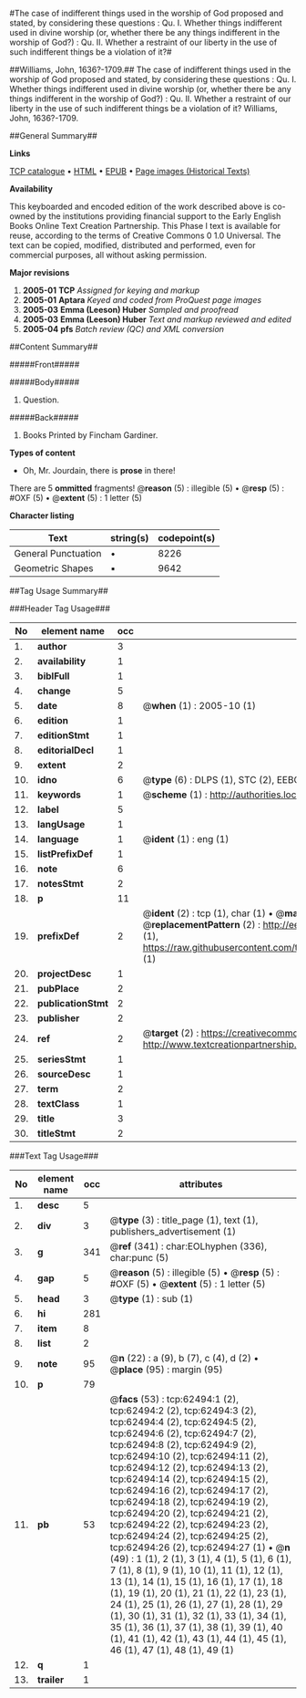 #The case of indifferent things used in the worship of God proposed and stated, by considering these questions : Qu. I. Whether things indifferent used in divine worship (or, whether there be any things indifferent in the worship of God?) :  Qu. II. Whether a restraint of our liberty in the use of such indifferent things be a violation of it?#

##Williams, John, 1636?-1709.##
The case of indifferent things used in the worship of God proposed and stated, by considering these questions : Qu. I. Whether things indifferent used in divine worship (or, whether there be any things indifferent in the worship of God?) :  Qu. II. Whether a restraint of our liberty in the use of such indifferent things be a violation of it?
Williams, John, 1636?-1709.

##General Summary##

**Links**

[TCP catalogue](http://www.ota.ox.ac.uk/tcp/)  • 
[HTML](http://tei.it.ox.ac.uk/tcp/Texts-HTML/free/A66/A66381.html)  • 
[EPUB](http://tei.it.ox.ac.uk/tcp/Texts-EPUB/free/A66/A66381.epub) • 
[Page images (Historical Texts)](https://data.historicaltexts.jisc.ac.uk/view?pubId=eebo-12495196e&pageId=eebo-12495196e-62494-1)

**Availability**

This keyboarded and encoded edition of the
	       work described above is co-owned by the institutions
	       providing financial support to the Early English Books
	       Online Text Creation Partnership. This Phase I text is
	       available for reuse, according to the terms of Creative
	       Commons 0 1.0 Universal. The text can be copied,
	       modified, distributed and performed, even for
	       commercial purposes, all without asking permission.

**Major revisions**

1. __2005-01__ __TCP__ *Assigned for keying and markup*
1. __2005-01__ __Aptara__ *Keyed and coded from ProQuest page images*
1. __2005-03__ __Emma (Leeson) Huber__ *Sampled and proofread*
1. __2005-03__ __Emma (Leeson) Huber__ *Text and markup reviewed and edited*
1. __2005-04__ __pfs__ *Batch review (QC) and XML conversion*

##Content Summary##

#####Front#####

#####Body#####

1. Question.

#####Back#####

1. Books Printed by Fincham Gardiner.

**Types of content**

  * Oh, Mr. Jourdain, there is **prose** in there!

There are 5 **ommitted** fragments! 
 @__reason__ (5) : illegible (5)  •  @__resp__ (5) : #OXF (5)  •  @__extent__ (5) : 1 letter (5)

**Character listing**


|Text|string(s)|codepoint(s)|
|---|---|---|
|General Punctuation|•|8226|
|Geometric Shapes|▪|9642|

##Tag Usage Summary##

###Header Tag Usage###

|No|element name|occ|attributes|
|---|---|---|---|
|1.|__author__|3||
|2.|__availability__|1||
|3.|__biblFull__|1||
|4.|__change__|5||
|5.|__date__|8| @__when__ (1) : 2005-10 (1)|
|6.|__edition__|1||
|7.|__editionStmt__|1||
|8.|__editorialDecl__|1||
|9.|__extent__|2||
|10.|__idno__|6| @__type__ (6) : DLPS (1), STC (2), EEBO-CITATION (1), OCLC (1), VID (1)|
|11.|__keywords__|1| @__scheme__ (1) : http://authorities.loc.gov/ (1)|
|12.|__label__|5||
|13.|__langUsage__|1||
|14.|__language__|1| @__ident__ (1) : eng (1)|
|15.|__listPrefixDef__|1||
|16.|__note__|6||
|17.|__notesStmt__|2||
|18.|__p__|11||
|19.|__prefixDef__|2| @__ident__ (2) : tcp (1), char (1)  •  @__matchPattern__ (2) : ([0-9\-]+):([0-9IVX]+) (1), (.+) (1)  •  @__replacementPattern__ (2) : http://eebo.chadwyck.com/downloadtiff?vid=$1&page=$2 (1), https://raw.githubusercontent.com/textcreationpartnership/Texts/master/tcpchars.xml#$1 (1)|
|20.|__projectDesc__|1||
|21.|__pubPlace__|2||
|22.|__publicationStmt__|2||
|23.|__publisher__|2||
|24.|__ref__|2| @__target__ (2) : https://creativecommons.org/publicdomain/zero/1.0/ (1), http://www.textcreationpartnership.org/docs/. (1)|
|25.|__seriesStmt__|1||
|26.|__sourceDesc__|1||
|27.|__term__|2||
|28.|__textClass__|1||
|29.|__title__|3||
|30.|__titleStmt__|2||


###Text Tag Usage###

|No|element name|occ|attributes|
|---|---|---|---|
|1.|__desc__|5||
|2.|__div__|3| @__type__ (3) : title_page (1), text (1), publishers_advertisement (1)|
|3.|__g__|341| @__ref__ (341) : char:EOLhyphen (336), char:punc (5)|
|4.|__gap__|5| @__reason__ (5) : illegible (5)  •  @__resp__ (5) : #OXF (5)  •  @__extent__ (5) : 1 letter (5)|
|5.|__head__|3| @__type__ (1) : sub (1)|
|6.|__hi__|281||
|7.|__item__|8||
|8.|__list__|2||
|9.|__note__|95| @__n__ (22) : a (9), b (7), c (4), d (2)  •  @__place__ (95) : margin (95)|
|10.|__p__|79||
|11.|__pb__|53| @__facs__ (53) : tcp:62494:1 (2), tcp:62494:2 (2), tcp:62494:3 (2), tcp:62494:4 (2), tcp:62494:5 (2), tcp:62494:6 (2), tcp:62494:7 (2), tcp:62494:8 (2), tcp:62494:9 (2), tcp:62494:10 (2), tcp:62494:11 (2), tcp:62494:12 (2), tcp:62494:13 (2), tcp:62494:14 (2), tcp:62494:15 (2), tcp:62494:16 (2), tcp:62494:17 (2), tcp:62494:18 (2), tcp:62494:19 (2), tcp:62494:20 (2), tcp:62494:21 (2), tcp:62494:22 (2), tcp:62494:23 (2), tcp:62494:24 (2), tcp:62494:25 (2), tcp:62494:26 (2), tcp:62494:27 (1)  •  @__n__ (49) : 1 (1), 2 (1), 3 (1), 4 (1), 5 (1), 6 (1), 7 (1), 8 (1), 9 (1), 10 (1), 11 (1), 12 (1), 13 (1), 14 (1), 15 (1), 16 (1), 17 (1), 18 (1), 19 (1), 20 (1), 21 (1), 22 (1), 23 (1), 24 (1), 25 (1), 26 (1), 27 (1), 28 (1), 29 (1), 30 (1), 31 (1), 32 (1), 33 (1), 34 (1), 35 (1), 36 (1), 37 (1), 38 (1), 39 (1), 40 (1), 41 (1), 42 (1), 43 (1), 44 (1), 45 (1), 46 (1), 47 (1), 48 (1), 49 (1)|
|12.|__q__|1||
|13.|__trailer__|1||
